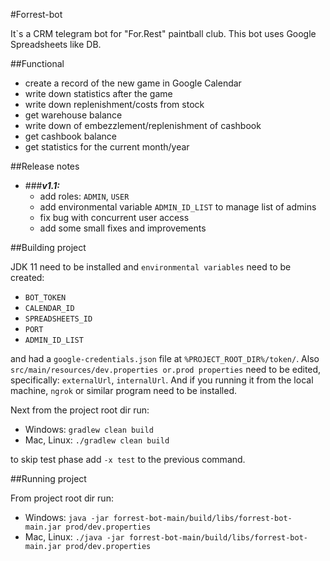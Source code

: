 #Forrest-bot

It`s a CRM telegram bot for "For.Rest" paintball club. This bot uses 
Google Spreadsheets like DB.

##Functional
- create a record of the new game in Google Calendar
- write down statistics after the game
- write down replenishment/costs from stock
- get warehouse balance
- write down of embezzlement/replenishment of cashbook
- get cashbook balance
- get statistics for the current month/year

##Release notes

- ###**_v1.1:_**
  - add roles: ```ADMIN```, ```USER```
  - add environmental variable ```ADMIN_ID_LIST``` to manage list of admins
  - fix bug with concurrent user access
  - add some small fixes and improvements 

##Building project

JDK 11 need to be installed and ```environmental variables``` need to be created:

- ```BOT_TOKEN```
- ```CALENDAR_ID```
- ```SPREADSHEETS_ID```
- ```PORT```
- ```ADMIN_ID_LIST```

and had a ```google-credentials.json``` file at ```%PROJECT_ROOT_DIR%/token/```.
Also ```src/main/resources/dev.properties or.prod properties``` need to be edited, specifically: ```externalUrl```, ```internalUrl```. 
And if you running it from the local machine, ```ngrok``` or similar program need to be installed.

Next from the project root dir run:

- Windows: 
```gradlew clean build```
- Mac, Linux: 
```./gradlew clean build```

to skip test phase add `-x test` to the previous command.

##Running project

From project root dir run:
- Windows: 
```java -jar forrest-bot-main/build/libs/forrest-bot-main.jar prod/dev.properties```
- Mac, Linux: 
```./java -jar forrest-bot-main/build/libs/forrest-bot-main.jar prod/dev.properties```



